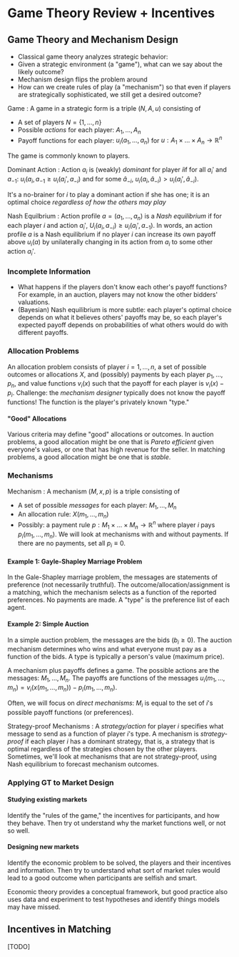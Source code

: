 # Game Theory Review + Incentives

## Game Theory and Mechanism Design

* Classical game theory analyzes strategic behavior:
* Given a strategic environment (a "game"), what can we say about the likely outcome?
* Mechanism design flips the problem around
* How can we create rules of play (a "mechanism") so that even if players are strategically sophisticated,
    we still get a desired outcome?

Game
:  A game in a strategic form is a triple $(N, A, u)$ consisting of
* A set of players $N = \{1, \ldots, n\}$
* Possible _actions_ for each player: $A_1, \ldots, A_n$
* Payoff functions for each player: $u_i(a_1, \ldots, a_n)$ for $u: A_1 \times \dots \times A_n \to
\mathbb{R}^n$



The game is commonly known to players.

Dominant Action
: Action $a_i$ is (weakly) _dominant_ for player $i$if for
all $a_i'$ and $a_{-1}$:
$u_i(a_i, a_{-1} \geq u_i(a_i', a_{-i})$
and for some $\hat{a}_{-i}$,
$u_i(a_i, \hat{a}_{-i}) > u_i(a_i', \hat{a}_{-i}).$

It's a no-brainer for $i$ to play a dominant action if she has one; it is an optimal choice _regardless of how the
others may play_

Nash Equilbrium
: Action profile $a = (a_1, \ldots, a_n)$ is a _Nash
equilibrium_ if for each player $i$ and action $a_i'$, $U_i(a_i, a_{-i}) \geq u_i(a_i', a_{-1})$. In words,
an action profile $a$ is a Nash equilibrium if no player $i$ can increase its own payoff above $u_i(a)$ by
unilaterally changing in its action from $a_i$ to some other action $a_i'$.

### Incomplete Information
* What happens if the players don't know each other's payoff functions? For example, in an auction, players may
not know the other bidders' valuations.
* (Bayesian) Nash equilibrium is more subtle: each player's optimal choice depends on what it believes others' payoffs may be,
so each player's expected payoff depends on probabilities of what others would do with different payoffs.

### Allocation Problems

An allocation problem consists of player $i = 1, \ldots, n$, a set of possible outcomes or allocations $X$, and
(possibly) payments by each player $p_1, \ldots, p_n$, and value functions $v_i(x)$ such that the payoff for each
player is $v_i(x) - p_i$.
Challenge:  the _mechanism designer_ typically does not know the payoff functions! The function is the player's privately known "type."

#### "Good" Allocations
Various criteria may define "good" allocations or outcomes. In auction problems, a good allocation might be one that is _Pareto efficient_ given everyone's values, or one that has high revenue for the seller. In matching problems, a good allocation might be one that is _stable_.

### Mechanisms

Mechanism
: A mechanism $(M, x, p)$ is a triple consisting of 
* A set of possible _messages_ for each player: $M_1, \ldots, M_n$
* An allocation rule: $X(m_1, \ldots, m_n)$
* Possibly: a payment rule $p: M_1 \times \ldots \times M_n \to \mathbb{R}^n$ where player $i$ pays $p_i(m_1, \ldots, m_n)$.
We will look at mechanisms with and without payments. If there are no payments, set all $p_i \equiv 0$.

#### Example 1: Gayle-Shapley Marriage Problem
In the Gale-Shapley marriage problem, the messages are statements of preference (not necessarily truthful). The outcome/allocation/assignment is a matching, which the mechanism selects as a function of the reported preferences. No payments are made. A "type" is the preference list of each agent.

#### Example 2: Simple Auction
In a simple auction problem, the messages are the bids $(b_i \geq 0)$. The auction mechanism determines who wins and what everyone must pay as a function of the bids. A type is typically a person's value (maximum price).

A mechanism plus payoffs defines a game. The possible actions are the messages: $M_1, \ldots, M_n$. The payoffs are functions of the messages $u_i(m_1, \ldots, m_n) = v_{i}\left(x\left(m_{1},\ldots,m_{n}\right)\right) - p_i(m_1, \ldots, m_n).$

Often, we will focus on _direct mechanisms_: $M_i$ is equal to the set of $i$'s possible payoff functions (or preferences).

Strategy-proof Mechanisms
: A _strategy/action_ for player $i$ specifies what message to send as a function of player $i$'s type. A mechanism is _strategy-proof_ if each player $i$ has a dominant strategy, that is, a strategy that is optimal regardless of the strategies chosen by the other players. Sometimes, we'll look at mechanisms that are not strategy-proof, using Nash equilibrium to forecast mechanism outcomes.

### Applying GT to Market Design

#### Studying existing markets
Identify the "rules of the game," the incentives for participants, and how they behave. Then try ot understand why the market functions well, or not so well.

#### Designing new markets
Identify the economic problem to be solved, the players and their incentives and information. Then try to understand what sort of market rules would lead to a good outcome when participants are selfish and smart.

Economic theory provides a conceptual framework, but good practice also uses data and experiment to test hypotheses and identify things models may have missed.

## Incentives in Matching
[TODO]